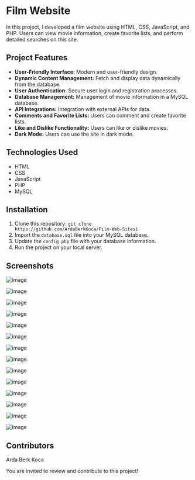 # Film Website

In this project, I developed a film website using HTML, CSS, JavaScript, and PHP. Users can view movie information, create favorite lists, and perform detailed searches on this site.

## Project Features

- **User-Friendly Interface:** Modern and user-friendly design.
- **Dynamic Content Management:** Fetch and display data dynamically from the database.
- **User Authentication:** Secure user login and registration processes.
- **Database Management:** Management of movie information in a MySQL database.
- **API Integrations:** Integration with external APIs for data.
- **Comments and Favorite Lists:** Users can comment and create favorite lists.
- **Like and Dislike Functionality:** Users can like or dislike movies.
- **Dark Mode:** Users can use the site in dark mode.

## Technologies Used

- HTML
- CSS
- JavaScript
- PHP
- MySQL

## Installation

1. Clone this repository: `git clone https://github.com/ArdaBerkKoca/Film-Web-Sitesi`
2. Import the `database.sql` file into your MySQL database.
3. Update the `config.php` file with your database information.
4. Run the project on your local server.

## Screenshots

![image](https://github.com/ArdaBerkKoca/Film-Web-Sitesi/assets/169831603/185e335a-e6bb-449e-acc7-f0e29f50151a)

![image](https://github.com/ArdaBerkKoca/Film-Web-Sitesi/assets/169831603/97eac0cc-704d-42f3-8400-134e128a11f8)

![image](https://github.com/ArdaBerkKoca/Film-Web-Sitesi/assets/169831603/2f82c975-9499-4de4-b76c-1d708e495f35)

![image](https://github.com/ArdaBerkKoca/Film-Web-Sitesi/assets/169831603/e29a2e22-dabb-463e-b003-8a40f23f3cf4)

![image](https://github.com/ArdaBerkKoca/Film-Web-Sitesi/assets/169831603/45b17623-ad03-4331-b0fe-858928f0d202)

![image](https://github.com/ArdaBerkKoca/Film-Web-Sitesi/assets/169831603/ec03d593-bdf5-4ca1-8101-c79ff9042de4)

![image](https://github.com/ArdaBerkKoca/Film-Web-Sitesi/assets/169831603/5db0687c-e961-424c-8efa-872327decaaf)

![image](https://github.com/ArdaBerkKoca/Film-Web-Sitesi/assets/169831603/a4d530dd-619d-47ef-9c83-931cce0b03c9)

![image](https://github.com/ArdaBerkKoca/Film-Web-Sitesi/assets/169831603/9cd082cf-94b2-48fb-a9c8-054cd23c7b1f)

![image](https://github.com/ArdaBerkKoca/Film-Web-Sitesi/assets/169831603/10d69855-111c-440d-a6a8-ed1288f4cb01)

![image](https://github.com/ArdaBerkKoca/Film-Web-Sitesi/assets/169831603/f1d11988-fd11-4352-b5a7-9a9ca5813d10)

![image](https://github.com/ArdaBerkKoca/Film-Web-Sitesi/assets/169831603/1841a7f2-6bf5-442d-9a71-756cb4b50573)

![image](https://github.com/ArdaBerkKoca/Film-Web-Sitesi/assets/169831603/c7220440-fec9-429b-a2f5-81d0f6262dab)

![image](https://github.com/ArdaBerkKoca/Film-Web-Sitesi/assets/169831603/8be992de-9cbf-4bbe-ab13-c8060206717b)

## Contributors

Arda Berk Koca

You are invited to review and contribute to this project!
